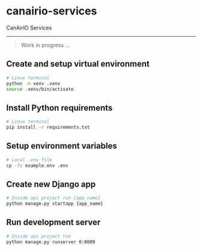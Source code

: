 # canairio-services
CanAirIO Services

---

> Work in progress ...

## Create and setup virtual environment

```bash
# Linux terminal
python -m venv .venv
source .venv/bin/activate
```

## Install Python requirements

```bash
# Linux terminal
pip install -r requirements.txt
```

## Setup environment variables

```bash
# Local .env file
cp -fv example.env .env
```

## Create new Django app

```bash
# Inside api project run {app_name}
python manage.py startapp {app_name}
```

## Run development server

```bash
# Inside api project run
python manage.py runserver 0:8089
```
